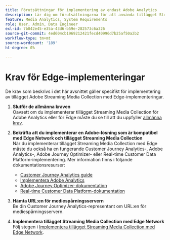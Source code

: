 ```yaml
---
title: Förutsättningar för implementering av endast Adobe Analytics
description: Lär dig om förutsättningarna för att använda tillägget Streaming Media Collection med implementeringar som endast gäller för Adobe Analytics eller Edge
feature: Media Analytics, System Requirements
role: User, Admin, Data Engineer
exl-id: 7b042e45-e35a-43d6-b59e-282573c6a326
source-git-commit: 4ed604cb1969212421fecd40996d7b25af50a2b2
workflow-type: tm+mt
source-wordcount: '189'
ht-degree: 0%

---
```


# Krav för Edge-implementeringar

De krav som beskrivs i det här avsnittet gäller specifikt för implementering av tillägget Adobe Streaming Media Collection med Edge-implementeringar.

1. **Slutför de allmänna kraven**<br>
Oavsett om du implementerar tillägget Streaming Media Collection för Adobe Analytics eller för Edge måste du se till att du uppfyller [allmänna krav](/help/getting-started/prereqs.md).

1. **Bekräfta att du implementerar en Adobe-lösning som är kompatibel med Edge Network och tillägget Streaming Media Collection**<br>
När du implementerar tillägget Streaming Media Collection med Edge måste du också ha en fungerande Customer Journey Analytics-, Adobe Analytics-, Adobe Journey Optimizer- eller Real-time Customer Data Platform-implementering. Mer information finns i följande dokumentationsresurser:
   * [Customer Journey Analytics guide](https://experienceleague.adobe.com/docs/analytics-platform/using/cja-landing.html?lang=en)
   * [Implementera Adobe Analytics](https://experienceleague.adobe.com/docs/analytics/implementation/home.html)
   * [Adobe Journey Optimizer-dokumentation](https://experienceleague.adobe.com/docs/journey-optimizer.html)
   * [Real-time Customer Data Platform-dokumentation](https://experienceleague.adobe.com/docs/real-time-customer-data-platform.html)

1. **Hämta URL:en för mediespårningsservern**<br>
Be din Customer Journey Analytics-representant om URL:en för mediespårningsservern. <!-- This is the `collection-api-server` URL for the Mobile SDK, the JavaScript SDK, and the non-collection-api tracking server for Roku. Domain names for API implementation is: `[your_namespace].hb-api.omtrdc.net`. -->

1. **Implementera tillägget Streaming Media Collection med Edge Network**<br>
Följ stegen i [Implementera tillägget Streaming Media Collection med Edge Network](/help/implementation/edge/implementation-edge.md).
